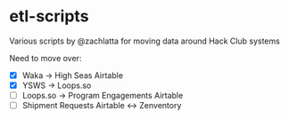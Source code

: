 # etl-scripts

Various scripts by @zachlatta for moving data around Hack Club systems

Need to move over:

- [x] Waka -> High Seas Airtable
- [x] YSWS -> Loops.so
- [ ] Loops.so -> Program Engagements Airtable
- [ ] Shipment Requests Airtable <-> Zenventory
